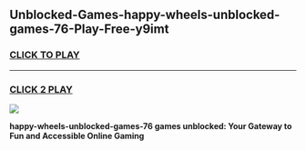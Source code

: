 
## Unblocked-Games-happy-wheels-unblocked-games-76-Play-Free-y9imt
<h3>
<a href="https://premium76.site?title=happy-wheels-unblocked-games-76&ref=17A">CLICK TO PLAY</a></h3>
<hr>

<h3>
<a href="https://premium76.site?title=happy-wheels-unblocked-games-76&ref=17A">CLICK 2 PLAY</a>
  
</h3>

<a href="https://premium76.site?title=happy-wheels-unblocked-games-76&ref=17A"><img src="https://clearcache.store/games.png"></a>


**happy-wheels-unblocked-games-76 games unblocked: Your Gateway to Fun and Accessible Online Gaming**
